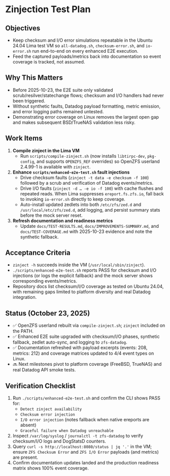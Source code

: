 # Zinjection Test Plan

## Objectives
- Keep checksum and I/O error simulations repeatable in the Ubuntu 24.04 Lima test VM so `all-datadog.sh`, `checksum-error.sh`, and `io-error.sh` run end-to-end on every enhanced E2E execution.
- Feed the captured payloads/metrics back into documentation so event coverage is tracked, not assumed.

## Why This Matters
- Before 2025-10-23, the E2E suite only validated scrub/resilver/statechange flows; checksum and I/O handlers had never been triggered.
- Without synthetic faults, Datadog payload formatting, metric emission, and error logging paths remained untested.
- Demonstrating error coverage on Linux removes the largest open gap and makes subsequent BSD/TrueNAS validation less risky.

## Work Items
1. **Compile zinject in the Lima VM**
   - Run `scripts/compile-zinject.sh` (now installs `libtirpc-dev`, `pkg-config`, and supports `OPENZFS_REF` overrides) so OpenZFS userland 2.4.99-1 is available with `zinject`.
2. **Enhance `scripts/enhanced-e2e-test.sh` fault injections**
   - Drive checksum faults (`zinject -t data -e checksum -f 100`) followed by a scrub and verification of Datadog events/metrics.
   - Drive I/O faults (`zinject -d … -e io -f 100`) with cache flushes and repeated reads. When Lima suppresses `ereport.fs.zfs.io`, fall back to invoking `io-error.sh` directly to keep coverage.
   - Auto-install updated zedlets into both `/etc/zfs/zed.d` and `/usr/local/etc/zfs/zed.d`, add logging, and persist summary stats before the mock server reset.
3. **Refresh documentation and readiness metrics**
   - Update `docs/TEST-RESULTS.md`, `docs/IMPROVEMENTS-SUMMARY.md`, and `docs/TEST-COVERAGE.md` with 2025-10-23 evidence and note the synthetic fallback.

## Acceptance Criteria
- `zinject -h` succeeds inside the VM (`/usr/local/sbin/zinject`).
- `./scripts/enhanced-e2e-test.sh` reports PASS for checksum and I/O injections (or logs the explicit fallback) and the mock server shows corresponding events/metrics.
- Repository docs list checksum/I/O coverage as tested on Ubuntu 24.04, with remaining gaps limited to platform diversity and real Datadog integration.

## Status (October 23, 2025)
- ✅ OpenZFS userland rebuilt via `compile-zinject.sh`; `zinject` included on the PATH.
- ✅ Enhanced E2E suite upgraded with checksum/I/O phases, synthetic fallback, zedlet auto-sync, and logging to `zfs-datadog`.
- ✅ Documentation refreshed with payload excerpts (events: 208, metrics: 212) and coverage matrices updated to 4/4 event types on Linux.
- 🔜 Next milestones pivot to platform coverage (FreeBSD, TrueNAS) and real Datadog API smoke tests.

## Verification Checklist
1. Run `./scripts/enhanced-e2e-test.sh` and confirm the CLI shows PASS for:
   - `Detect zinject availability`
   - `Checksum error injection`
   - `I/O error injection` (notes fallback when native ereports are absent)
   - `Graceful failure when Datadog unreachable`
2. Inspect `/var/log/syslog` / `journalctl -t zfs-datadog` to verify checksum/I/O logs and DogStatsD counters.
3. Query `curl -s http://localhost:8080/status | jq '.'` in the VM; ensure `ZFS Checksum Error` and `ZFS I/O Error` payloads (and metrics) are present.
4. Confirm documentation updates landed and the production readiness matrix shows 100% event coverage.

